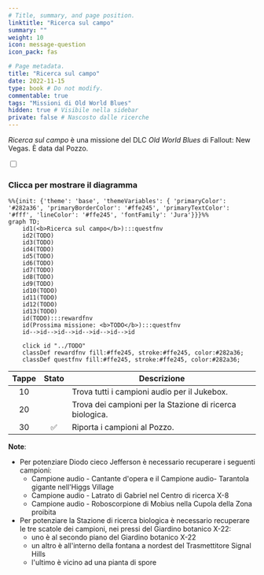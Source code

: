 ```yaml
---
# Title, summary, and page position.
linktitle: "Ricerca sul campo" 
summary: ""
weight: 10
icon: message-question
icon_pack: fas

# Page metadata.
title: "Ricerca sul campo"
date: 2022-11-15
type: book # Do not modify.
commentable: true
tags: "Missioni di Old World Blues"
hidden: true # Visibile nella sidebar
private: false # Nascosto dalle ricerche
---
```


<div class="fnv">


*Ricerca sul campo* è una missione del DLC *Old World Blues* di Fallout: New Vegas. È data dal Pozzo.


<section class="chart-collapse">
<input type="checkbox" name="collapse2" id="handle2">
<h3 class="handle">
<label for="handle2">Clicca per mostrare il diagramma</label>
</h3>
<div class="content">

```mermaid
%%{init: {'theme': 'base', 'themeVariables': { 'primaryColor': '#282a36', 'primaryBorderColor': '#ffe245', 'primaryTextColor': '#fff', 'lineColor': '#ffe245', 'fontFamily': 'Jura'}}}%%
graph TD;
    id1(<b>Ricerca sul campo</b>):::questfnv
    id2(TODO)
    id3(TODO)
    id4(TODO)
    id5(TODO)
    id6(TODO)
    id7(TODO) 
    id8(TODO)
    id9(TODO)
    id10(TODO)
    id11(TODO)
    id12(TODO)
    id13(TODO) 
    id(TODO):::rewardfnv
    id(Prossima missione: <b>TODO</b>):::questfnv
    id-->id-->id-->id-->id-->id-->id
    
    click id "../TODO"
    classDef rewardfnv fill:#ffe245, stroke:#ffe245, color:#282a36;
    classDef questfnv fill:#ffe245, stroke:#ffe245, color:#282a36;
```

</div>
</section>

| Tappe |       Stato        | Descrizione |
|:-----:|:------------------:| ----------- |
|                           10                          |            | Trova tutti i campioni audio per il Jukebox.                                                                                                                                |
|                           20                          |            | Trova dei campioni per la Stazione di ricerca biologica.                                                                                                                    |
|                           30                          | :white_check_mark: | Riporta i campioni al Pozzo.                                                                                                                                                |






**Note**:
- Per potenziare Diodo cieco Jefferson è necessario recuperare i seguenti campioni:
  - Campione audio - Cantante d'opera e il Campione audio- Tarantola gigante nell'Higgs Village
  - Campione audio - Latrato di Gabriel nel Centro di ricerca X-8
  - Campione audio - Roboscorpione di Mobius nella Cupola della Zona proibita
- Per potenziare la Stazione di ricerca biologica è necessario recuperare le tre scatole dei campioni, nei pressi del Giardino botanico X-22:
  - uno è al secondo piano del Giardino botanico X-22
  - un altro è all'interno della fontana a nordest del Trasmettitore Signal Hills
  - l'ultimo è vicino ad una pianta di spore


</div>


